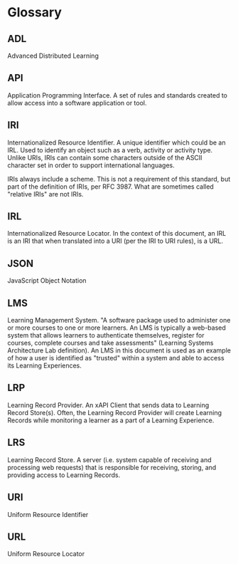 # Glossary

## ADL

Advanced Distributed Learning

## API

Application Programming Interface. A set of rules and standards created to allow access into a software application or tool.

## IRI

Internationalized Resource Identifier. A unique identifier which could be an IRL. Used to identify an object such as a verb, activity or activity type. Unlike URIs, IRIs can contain some characters outside of the ASCII character set in order to support international languages.

IRIs always include a scheme. This is not a requirement of this standard, but part of the definition of IRIs, per RFC 3987. What are sometimes called "relative IRIs" are not IRIs.

## IRL

Internationalized Resource Locator. In the context of this document, an IRL is an IRI that when translated into a URI (per the IRI to URI rules), is a URL.

## JSON

JavaScript Object Notation

## LMS

Learning Management System.  "A software package used to administer one or more courses to one or more learners. An LMS is typically a web-based system that allows learners to authenticate themselves, register for courses, complete courses and take assessments" (Learning Systems Architecture Lab definition). An LMS in this document is used as an example of how a user is identified as "trusted" within a system and able to access its Learning Experiences.

## LRP

Learning Record Provider. An xAPI Client that sends data to Learning Record Store\(s\). Often, the Learning Record Provider will create Learning Records while monitoring a learner as a part of a Learning Experience.

## LRS

Learning Record Store. A server \(i.e. system capable of receiving and processing web requests\) that is responsible for receiving, storing, and providing access to Learning Records.

## URI

Uniform Resource Identifier

## URL

Uniform Resource Locator

